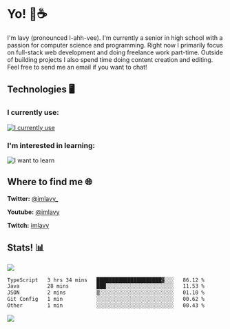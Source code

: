 # Yo! 🦊☕

I'm lavy (pronounced l-ahh-vee). I'm currently a senior in high school with a passion for computer science and programming. Right now I primarily focus on full-stack web development and doing freelance work part-time. Outside of building projects I also spend time doing content creation and editing. Feel free to send me an email if you want to chat!


## Technologies 🖥️

### I currently use:
[![I currently use](https://skillicons.dev/icons?i=ts,react,nextjs,nodejs,aws,emotion,electron,styledcomponents,vercel,figma,github,vscode,mongo,linux,ps,pr,ae&perline=8)](https://skillicons.dev)
### I'm interested in learning:
![I want to learn](https://skillicons.dev/icons?i=docker,graphql,apollo,nginx,redis,svelte,threejs,supabase,django,astro&perline=8)

## Where to find me 🌐

**Twitter:** [@imlavy_](https://twitter.com/@imlavy_)

**Youtube:** [@imlavy](https://youtube.com/@imlavy)

**Twitch:** [imlavy](https://twitch.tv/imlavy)

## Stats! 📊
[![](https://visitcount.itsvg.in/api?id=lavyyy&icon=0&color=11)](https://visitcount.itsvg.in)
<!--START_SECTION:waka-->

```txt
TypeScript   3 hrs 34 mins   █████████████████████▓░░░   86.12 %
Java         28 mins         ███░░░░░░░░░░░░░░░░░░░░░░   11.53 %
JSON         2 mins          ▒░░░░░░░░░░░░░░░░░░░░░░░░   01.10 %
Git Config   1 min           ░░░░░░░░░░░░░░░░░░░░░░░░░   00.62 %
Other        1 min           ░░░░░░░░░░░░░░░░░░░░░░░░░   00.43 %
```

<!--END_SECTION:waka-->

![](https://github-readme-stats.vercel.app/api?username=lavyyy&theme=midnight-purple&hide_border=true&include_all_commits=true&count_private=true)

